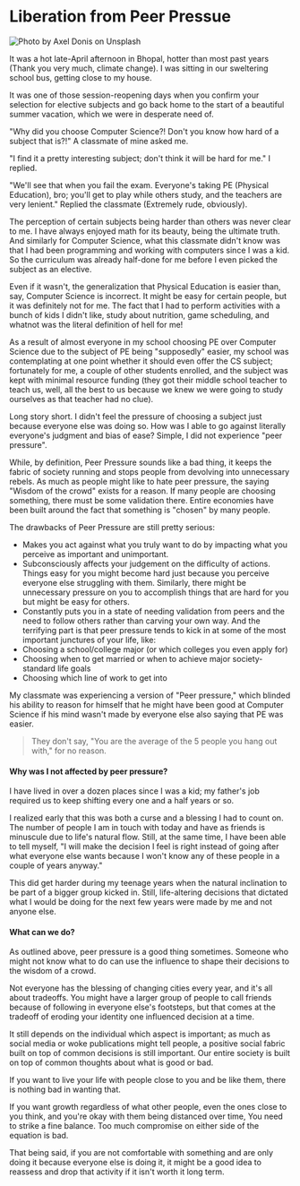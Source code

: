 # Liberation from Peer Pressue

![Photo by Axel Donis on Unsplash](https://firebasestorage.googleapis.com/v0/b/devesh-blog-3fbfc.appspot.com/o/postimages%2Fliberation-from-peer-pressure%2Fprimaryimage.jpg?alt=media&token=f53c54d7-fa93-42c2-b23d-dfea2786e463)

It was a hot late-April afternoon in Bhopal, hotter than most past years (Thank you very much, climate change). I was sitting in our sweltering school bus, getting close to my house.

It was one of those session-reopening days when you confirm your selection for elective subjects and go back home to the start of a beautiful summer vacation, which we were in desperate need of.

"Why did you choose Computer Science?! Don't you know how hard of a subject that is?!" A classmate of mine asked me.

"I find it a pretty interesting subject; don't think it will be hard for me." I replied.

"We'll see that when you fail the exam. Everyone's taking PE (Physical Education), bro; you'll get to play while others study, and the teachers are very lenient." Replied the classmate (Extremely rude, obviously).

The perception of certain subjects being harder than others was never clear to me. I have always enjoyed math for its beauty, being the ultimate truth. And similarly for Computer Science, what this classmate didn't know was that I had been programming and working with computers since I was a kid. So the curriculum was already half-done for me before I even picked the subject as an elective.

Even if it wasn't, the generalization that Physical Education is easier than, say, Computer Science is incorrect. It might be easy for certain people, but it was definitely not for me. The fact that I had to perform activities with a bunch of kids I didn't like, study about nutrition, game scheduling, and whatnot was the literal definition of hell for me!

As a result of almost everyone in my school choosing PE over Computer Science due to the subject of PE being "supposedly" easier, my school was contemplating at one point whether it should even offer the CS subject; fortunately for me, a couple of other students enrolled, and the subject was kept with minimal resource funding (they got their middle school teacher to teach us, well, all the best to us because we knew we were going to study ourselves as that teacher had no clue).

Long story short. I didn't feel the pressure of choosing a subject just because everyone else was doing so. How was I able to go against literally everyone's judgment and bias of ease? Simple, I did not experience "peer pressure".

While, by definition, Peer Pressure sounds like a bad thing, it keeps the fabric of society running and stops people from devolving into unnecessary rebels. As much as people might like to hate peer pressure, the saying "Wisdom of the crowd" exists for a reason. If many people are choosing something, there must be some validation there. Entire economies have been built around the fact that something is "chosen" by many people.

The drawbacks of Peer Pressure are still pretty serious:
- Makes you act against what you truly want to do by impacting what you perceive as important and unimportant.
- Subconsciously affects your judgement on the difficulty of actions. Things easy for you might become hard just because you perceive everyone else struggling with them. Similarly, there might be unnecessary pressure on you to accomplish things that are hard for you but might be easy for others.
- Constantly puts you in a state of needing validation from peers and the need to follow others rather than carving your own way.
And the terrifying part is that peer pressure tends to kick in at some of the most important junctures of your life, like:
- Choosing a school/college major (or which colleges you even apply for)
- Choosing when to get married or when to achieve major society-standard life goals
- Choosing which line of work to get into

My classmate was experiencing a version of "Peer pressure," which blinded his ability to reason for himself that he might have been good at Computer Science if his mind wasn't made by everyone else also saying that PE was easier.

> They don't say, "You are the average of the 5 people you hang out with," for no reason.

#### Why was I not affected by peer pressure?

I have lived in over a dozen places since I was a kid; my father's job required us to keep shifting every one and a half years or so.

I realized early that this was both a curse and a blessing I had to count on. The number of people I am in touch with today and have as friends is minuscule due to life's natural flow. Still, at the same time, I have been able to tell myself, "I will make the decision I feel is right instead of going after what everyone else wants because I won't know any of these people in a couple of years anyway."

This did get harder during my teenage years when the natural inclination to be part of a bigger group kicked in. Still, life-altering decisions that dictated what I would be doing for the next few years were made by me and not anyone else.

#### What can we do?

As outlined above, peer pressure is a good thing sometimes. Someone who might not know what to do can use the influence to shape their decisions to the wisdom of a crowd.

Not everyone has the blessing of changing cities every year, and it's all about tradeoffs. You might have a larger group of people to call friends because of following in everyone else's footsteps, but that comes at the tradeoff of eroding your identity one influenced decision at a time.

It still depends on the individual which aspect is important; as much as social media or woke publications might tell people, a positive social fabric built on top of common decisions is still important. Our entire society is built on top of common thoughts about what is good or bad.

If you want to live your life with people close to you and be like them, there is nothing bad in wanting that.

If you want growth regardless of what other people, even the ones close to you think, and you're okay with them being distanced over time, You need to strike a fine balance. Too much compromise on either side of the equation is bad.

That being said, if you are not comfortable with something and are only doing it because everyone else is doing it, it might be a good idea to reassess and drop that activity if it isn't worth it long term.